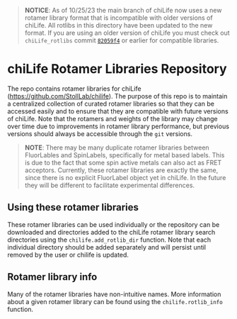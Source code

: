 
> **NOTICE**: As of 10/25/23 the main branch of chiLife now uses a new rotamer library format that is incompatible with older versions
> of chiLife. All rotlibs in this directory have been updated to the new format. If you are using an older version of 
> chiLife you must check out ``chiLife_rotlibs`` commit [``82059f4``](https://github.com/StollLab/chiLife_rotlibs/tree/82059f44b319e0a6494394c52000ddf7c9d50e5b) 
> or earlier for compatible libraries. 


# chiLife Rotamer Libraries Repository

The repo contains rotamer libraries for chiLife (https://github.com/StollLab/chilife). The purpose of this repo is to 
maintain a centralized collection of curated rotamer libraries so that they can be accessed easily and to ensure that 
they are compatible with future versions of chiLife. Note that the rotamers and weights of the library may change over 
time due to improvements in rotamer library performance, but previous versions should always be accessible through the 
``git`` versions.

> **NOTE**: There may be many duplicate rotamer libraries between FluorLables and SpinLabels, specifically for metal
> based labels. This is due to the fact that some spin active metals can also act as FRET acceptors. Currently, these 
> rotamer libraries are exactly the same, since there is no explicit FluorLabel object yet in chiLife. In the future 
> they will be different to facilitate experimental differences.

## Using these rotamer libraries
These rotamer libraries can be used individually or the repository can be downloaded and directories added to the 
chiLife rotamer library search directories using the ``chilife.add_rotlib_dir`` function. Note that each individual directory should be added 
separately and will persist until removed by the user or chilife is updated.


## Rotamer library info
Many of the rotamer libraries have non-intuitive names. More information about a given rotamer library can be found 
using the ``chilife.rotlib_info`` function. 
